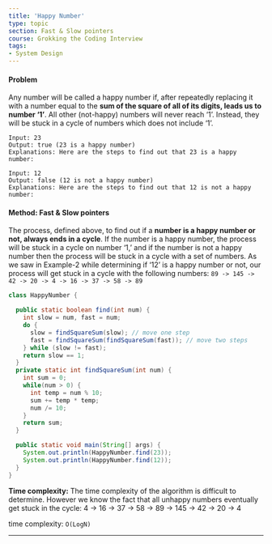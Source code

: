 ```yaml
---
title: 'Happy Number'
type: topic
section: Fast & Slow pointers
course: Grokking the Coding Interview
tags:
- System Design
---
```

#### Problem
Any number will be called a happy number if, after repeatedly replacing it with a number equal to the **sum of the square of all of its digits, leads us to number ‘1’**. All other (not-happy) numbers will never reach ‘1’. Instead, they will be stuck in a cycle of numbers which does not include ‘1’.

```
Input: 23   
Output: true (23 is a happy number)  
Explanations: Here are the steps to find out that 23 is a happy number:
```
```
Input: 12   
Output: false (12 is not a happy number)  
Explanations: Here are the steps to find out that 12 is not a happy number:
```

#### Method: Fast & Slow pointers
The process, defined above, to find out if a **number is a happy number or not, always ends in a cycle**. If the number is a happy number, the process will be stuck in a cycle on number ‘1,’ and if the number is not a happy number then the process will be stuck in a cycle with a set of numbers. As we saw in Example-2 while determining if ‘12’ is a happy number or not, our process will get stuck in a cycle with the following numbers: 
`89 -> 145 -> 42 -> 20 -> 4 -> 16 -> 37 -> 58 -> 89`
```java
class HappyNumber {

  public static boolean find(int num) {
    int slow = num, fast = num;
    do {
      slow = findSquareSum(slow); // move one step
      fast = findSquareSum(findSquareSum(fast)); // move two steps
    } while (slow != fast);
    return slow == 1;
  }
  private static int findSquareSum(int num) {
    int sum = 0;
    while(num > 0) {
      int temp = num % 10;
      sum += temp * temp;
      num /= 10;
    }
    return sum;
  }

  public static void main(String[] args) {
    System.out.println(HappyNumber.find(23));
    System.out.println(HappyNumber.find(12));
  }
}
```

**Time complexity:** The time complexity of the algorithm is difficult to determine. However we know the fact that all unhappy numbers eventually get stuck in the cycle: 4 -> 16 -> 37 -> 58 -> 89 -> 145 -> 42 -> 20 -> 4

time complexity: `O(LogN)`

---
